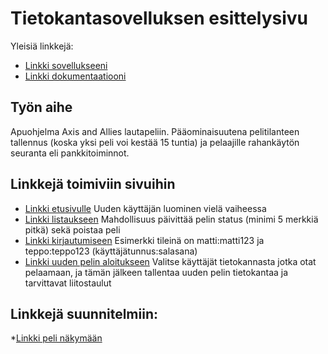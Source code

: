 # Tietokantasovelluksen esittelysivu

Yleisiä linkkejä:

* [Linkki sovellukseeni](http://sulevi.users.cs.helsinki.fi/AA/)
* [Linkki dokumentaatiooni](https://github.com/StarkasteBamse/Tsoha-Bootstrap/blob/master/doc/dokumentaatio.pdf)

## Työn aihe

Apuohjelma Axis and Allies lautapeliin. Pääominaisuutena pelitilanteen tallennus (koska yksi peli voi kestää 15 tuntia) ja pelaajille rahankäytön seuranta eli pankkitoiminnot.

## Linkkejä toimiviin sivuihin

* [Linkki etusivulle](http://sulevi.users.cs.helsinki.fi/AA/)
Uuden käyttäjän luominen vielä vaiheessa
* [Linkki listaukseen](http://sulevi.users.cs.helsinki.fi/AA/list)
Mahdollisuus päivittää pelin status (minimi 5 merkkiä pitkä) sekä poistaa peli
* [Linkki kirjautumiseen](http://sulevi.users.cs.helsinki.fi/AA/login)
Esimerkki tileinä on matti:matti123 ja teppo:teppo123 (käyttäjätunnus:salasana)
* [Linkki uuden pelin aloitukseen](http://sulevi.users.cs.helsinki.fi/AA/game/new)
Valitse käyttäjät tietokannasta jotka otat pelaamaan, ja tämän jälkeen tallentaa uuden pelin tietokantaa ja tarvittavat liitostaulut

## Linkkejä suunnitelmiin:
*[Linkki peli näkymään](http://sulevi.users.cs.helsinki.fi/AA/game/1)

